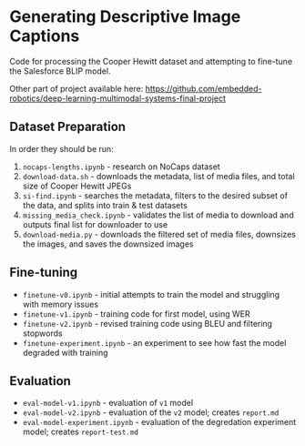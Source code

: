 # Generating Descriptive Image Captions

Code for processing the Cooper Hewitt dataset and attempting to fine-tune the Salesforce BLIP model.

Other part of project available here: <https://github.com/embedded-robotics/deep-learning-multimodal-systems-final-project>

## Dataset Preparation

In order they should be run:

1. `nocaps-lengths.ipynb` - research on NoCaps dataset
2. `download-data.sh` - downloads the metadata, list of media files, and total size of Cooper Hewitt JPEGs
3. `si-find.ipynb` - searches the metadata, filters to the desired subset of the data, and splits into train & test datasets
4. `missing_media_check.ipynb` - validates the list of media to download and outputs final list for downloader to use
5. `download-media.py` - downloads the filtered set of media files, downsizes the images, and saves the downsized images

## Fine-tuning

* `finetune-v0.ipynb` - initial attempts to train the model and struggling with memory issues
* `finetune-v1.ipynb` - training code for first model, using WER
* `finetune-v2.ipynb` - revised training code using BLEU and filtering stopwords
* `finetune-experiment.ipynb` - an experiment to see how fast the model degraded with training

## Evaluation

* `eval-model-v1.ipynb` - evaluation of `v1` model
* `eval-model-v2.ipynb` - evaluation of the `v2` model; creates `report.md`
* `eval-model-experiment.ipynb` - evaluation of the degredation experiment model; creates `report-test.md`
